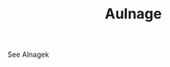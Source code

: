 ---
title: Aulnage
permalink: "/definitions/aulnage.html"
body: See Alnagek
published_at: '2018-07-07'
layout: post
---